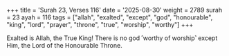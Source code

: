 +++
title = 'Surah 23, Verses 116'
date = '2025-08-30'
weight = 2789
surah = 23
ayah = 116
tags = ["allah", "exalted", "except", "god", "honourable", "king", "lord", "prayer", "throne", "true", "worship", "worthy"]
+++

Exalted is Allah, the True King! There is no god ˹worthy of worship˺ except Him, the Lord of the Honourable Throne.